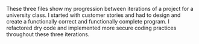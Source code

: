 These three files show my progression between iterations of a project for a university class. 
I started with customer stories and had to design and create a functionally correct and functionally complete program.
I refactored dry code and implemented more secure coding practices throughout these three iterations. 